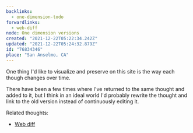 ```yaml
---
backlinks:
  - one-dimension-todo
forwardlinks:
  - web-diff
node: One dimension versions
created: "2021-12-22T05:22:34.242Z"
updated: "2021-12-22T05:24:32.879Z"
id: "76834346"
place: "San Anselmo, CA"
---
```


One thing I'd like to visualize and preserve on this site is the way each though changes over time.

There have been a few times where I've returned to the same thought and added to it, but I think in an ideal world I'd probably rewrite the thought and link to the old version instead of continuously editing it.

Related thoughts:

- [Web diff](web-diff.md)
